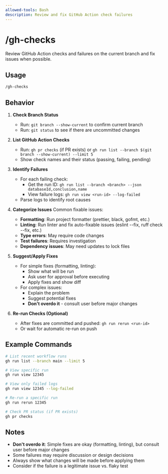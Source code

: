 ```yaml
---
allowed-tools: Bash
description: Review and fix GitHub Action check failures
---
```

# /gh-checks

Review GitHub Action checks and failures on the current branch and fix issues when possible.

## Usage

```bash
/gh-checks
```

## Behavior

1. **Check Branch Status**
   - Run: `git branch --show-current` to confirm current branch
   - Run: `git status` to see if there are uncommitted changes

2. **List GitHub Action Checks**
   - Run: `gh pr checks` (if PR exists) or `gh run list --branch $(git branch --show-current) --limit 5`
   - Show check names and their status (passing, failing, pending)

3. **Identify Failures**
   - For each failing check:
     - Get the run ID: `gh run list --branch <branch> --json databaseId,conclusion,name`
     - View failure logs: `gh run view <run-id> --log-failed`
   - Parse logs to identify root causes

4. **Categorize Issues**
   Common fixable issues:
   - **Formatting**: Run project formatter (prettier, black, gofmt, etc.)
   - **Linting**: Run linter and fix auto-fixable issues (eslint --fix, ruff check --fix, etc.)
   - **Type errors**: May require code changes
   - **Test failures**: Requires investigation
   - **Dependency issues**: May need updates to lock files

5. **Suggest/Apply Fixes**
   - For simple fixes (formatting, linting):
     - Show what will be run
     - Ask user for approval before executing
     - Apply fixes and show diff
   - For complex issues:
     - Explain the problem
     - Suggest potential fixes
     - **Don't overdo it** - consult user before major changes

6. **Re-run Checks (Optional)**
   - After fixes are committed and pushed: `gh run rerun <run-id>`
   - Or wait for automatic re-run on push

## Example Commands

```bash
# List recent workflow runs
gh run list --branch main --limit 5

# View specific run
gh run view 12345

# View only failed logs
gh run view 12345 --log-failed

# Re-run a specific run
gh run rerun 12345

# Check PR status (if PR exists)
gh pr checks
```

## Notes

- **Don't overdo it**: Simple fixes are okay (formatting, linting), but consult user before major changes
- Some failures may require discussion or design decisions
- Always show what changes will be made before applying them
- Consider if the failure is a legitimate issue vs. flaky test
